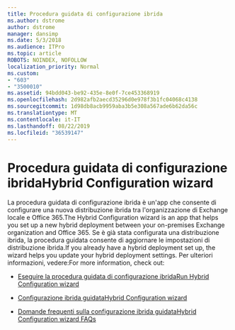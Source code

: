 ```yaml
---
title: Procedura guidata di configurazione ibrida
ms.author: dstrome
author: dstrome
manager: dansimp
ms.date: 5/3/2018
ms.audience: ITPro
ms.topic: article
ROBOTS: NOINDEX, NOFOLLOW
localization_priority: Normal
ms.custom:
- "603"
- "3500010"
ms.assetid: 94bdd043-be92-435e-8e0f-7ce453368919
ms.openlocfilehash: 2d982afb2aecd35296d0e978f3b1fc04068c4138
ms.sourcegitcommit: 1d98db8acb9959aba3b5e308a567ade6b62da56c
ms.translationtype: MT
ms.contentlocale: it-IT
ms.lasthandoff: 08/22/2019
ms.locfileid: "36539147"
---
```

# <a name="hybrid-configuration-wizard"></a><span data-ttu-id="16283-102">Procedura guidata di configurazione ibrida</span><span class="sxs-lookup"><span data-stu-id="16283-102">Hybrid Configuration wizard</span></span>

<span data-ttu-id="16283-103">La procedura guidata di configurazione ibrida è un'app che consente di configurare una nuova distribuzione ibrida tra l'organizzazione di Exchange locale e Office 365.</span><span class="sxs-lookup"><span data-stu-id="16283-103">The Hybrid Configuration wizard is an app that helps you set up a new hybrid deployment between your on-premises Exchange organization and Office 365.</span></span> <span data-ttu-id="16283-104">Se è già stata configurata una distribuzione ibrida, la procedura guidata consente di aggiornare le impostazioni di distribuzione ibrida.</span><span class="sxs-lookup"><span data-stu-id="16283-104">If you already have a hybrid deployment set up, the wizard helps you update your hybrid deployment settings.</span></span> <span data-ttu-id="16283-105">Per ulteriori informazioni, vedere:</span><span class="sxs-lookup"><span data-stu-id="16283-105">For more information, check out:</span></span>
  
- [<span data-ttu-id="16283-106">Eseguire la procedura guidata di configurazione ibrida</span><span class="sxs-lookup"><span data-stu-id="16283-106">Run Hybrid Configuration wizard</span></span>](https://technet.microsoft.com/library/mt595788%28v=exchg.150%29.aspx)

- [<span data-ttu-id="16283-107">Configurazione ibrida guidata</span><span class="sxs-lookup"><span data-stu-id="16283-107">Hybrid Configuration wizard</span></span>](https://technet.microsoft.com/library/hh529921%28v=exchg.150%29.aspx)

- [<span data-ttu-id="16283-108">Domande frequenti sulla configurazione ibrida guidata</span><span class="sxs-lookup"><span data-stu-id="16283-108">Hybrid Configuration wizard FAQs</span></span>](https://technet.microsoft.com/library/mt488940%28v=exchg.150%29.aspx)
